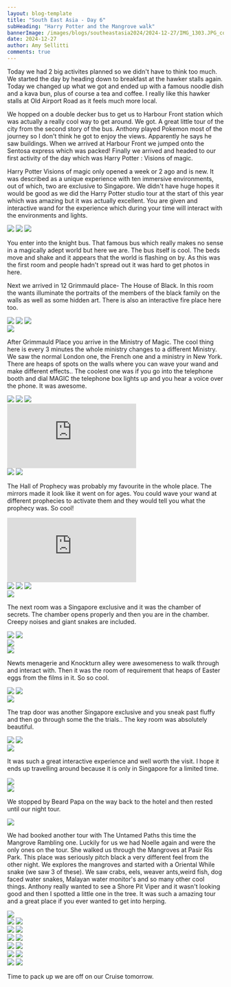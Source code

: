 ```yaml
---
layout: blog-template
title: "South East Asia - Day 6"
subHeading: "Harry Potter and the Mangrove walk"
bannerImage: /images/blogs/southeastasia2024/2024-12-27/IMG_1303.JPG_compressed.JPEG
date: 2024-12-27
author: Amy Sellitti
comments: true
---
```


Today we had 2 big activites planned so we didn't have to think too much. We started the day by heading down to breakfast at the hawker stalls again. Today we changed up what we got and ended up with a famous noodle dish and a kava bun, plus of course a tea and coffee. I really like this hawker stalls at Old Airport Road as it feels much more local. 

We hopped on a double decker bus to get us to Harbour Front station which was actually a really cool way to get around. We got. A great little tour of the city from the second story of the bus. Anthony played Pokemon most of the journey so I don't think he got to enjoy the views. Apparently he says he saw buildings. When we arrived at Harbour Front we jumped onto the Sentosa express which was packed! Finally we arrived and headed to our first activity of the day which was Harry Potter : Visions of magic.

Harry Potter Visions of magic only opened a week or 2 ago and is new. It was described as a unique experience with ten immersive environments, out of which, two are exclusive to Singapore. We didn't have huge hopes it would be good as we did the Harry Potter studio tour at the start of this year which was amazing but it was actually excellent. You are given and interactive wand for the experience which during your time will interact with the environments and lights. 

<div class="grid-3c">
  <img src="http://photos-2.asapadventures.com/blogs/2024southeastasia/2024-12-27/PXL_20241227_033426698.jpg_compressed.JPEG"/>
  <img src="http://photos-2.asapadventures.com/blogs/2024southeastasia/2024-12-27/PXL_20241227_035013681.MP.jpg_compressed.JPEG"/>
  <img src="http://photos-2.asapadventures.com/blogs/2024southeastasia/2024-12-27/PXL_20241227_040324953.jpg_compressed.JPEG"/>
</div>

You enter into the knight bus. That famous bus which really makes no sense in a magically adept world but here we are. The bus itself is cool. The beds move and shake and it  appears that the world is flashing on by. As this was the first room and people hadn't spread out it was hard to get photos in here. 

Next we arrived in 12 Grimmauld place- The House of Black. In this room the wants illuminate the portraits of the members of the black family on the walls as well as some hidden art. There is also an interactive fire place here too. 

<div class="grid-1l-2w">
  <img src="http://photos-2.asapadventures.com/blogs/2024southeastasia/2024-12-27/PXL_20241227_042217658.MP.jpg_compressed.JPEG"/>
  <img src="http://photos-2.asapadventures.com/blogs/2024southeastasia/2024-12-27/PXL_20241227_042137421.jpg_compressed.JPEG"/>
  <img src="http://photos-2.asapadventures.com/blogs/2024southeastasia/2024-12-27/PXL_20241227_042250761.jpg_compressed.JPEG"/>
</div>
<div class="center-image"><img src="http://photos-2.asapadventures.com/blogs/2024southeastasia/2024-12-27/PXL_20241227_042742857.MP.jpg_compressed.JPEG"/></div>

After Grimmauld Place you arrive in the Ministry of Magic. The cool thing here is every 3 minutes the whole ministry changes to a different Ministry. We saw the normal London one, the French one and a ministry in New York.  There are heaps of spots on the walls where you can wave your wand and make different effects.. The coolest one was if you go into the telephone booth and dial MAGIC the telephone box lights up and you hear a voice over the phone. It was awesome.

<div class="grid-3c">
  <img src="http://photos-2.asapadventures.com/blogs/2024southeastasia/2024-12-27/PXL_20241227_042909257.jpg_compressed.JPEG"/>
  <img src="http://photos-2.asapadventures.com/blogs/2024southeastasia/2024-12-27/PXL_20241227_042928495.jpg_compressed.JPEG"/>
  <img src="http://photos-2.asapadventures.com/blogs/2024southeastasia/2024-12-27/PXL_20241227_043330244.jpg_compressed.JPEG"/>
</div>
<div class="center-video">
  <iframe src="https://www.youtube.com/embed/CYZWltk7rCw" frameborder="0" allowfullscreen></iframe>
</div>
<div class="grid-2c">
  <img src="http://photos-2.asapadventures.com/blogs/2024southeastasia/2024-12-27/PXL_20241227_043616563.MP.jpg_compressed.JPEG"/>
  <img src="http://photos-2.asapadventures.com/blogs/2024southeastasia/2024-12-27/PXL_20241227_051502601.MP.jpg_compressed.JPEG"/>
</div>

The Hall of Prophecy was probably my favourite in the whole place. The mirrors made it look like it went on for ages. You could wave your wand at different prophecies to activate them and they would tell you what the prophecy was. So cool!

<div class="center-video">
  <iframe src="https://www.youtube.com/embed/8x4Zrx93FR4" frameborder="0" allowfullscreen></iframe>
</div>
<div class="grid-1l-2w">
  <img src="http://photos-2.asapadventures.com/blogs/2024southeastasia/2024-12-27/PXL_20241227_044048388.MP.jpg_compressed.JPEG"/>
  <img src="http://photos-2.asapadventures.com/blogs/2024southeastasia/2024-12-27/PXL_20241227_043849860.MP.jpg_compressed.JPEG"/>
  <img src="http://photos-2.asapadventures.com/blogs/2024southeastasia/2024-12-27/PXL_20241227_044345461.MP.jpg_compressed.JPEG"/>
  </div>
<div class="center-image"><img src="http://photos-2.asapadventures.com/blogs/2024southeastasia/2024-12-27/PXL_20241227_044147969.jpg_compressed.JPEG"/></div>

The next room was a Singapore exclusive and it was the chamber of secrets. The chamber opens properly and then you are in the chamber. Creepy noises and giant snakes are included. 

<div class="grid-2c">
  <img src="http://photos-2.asapadventures.com/blogs/2024southeastasia/2024-12-27/PXL_20241227_044830840.MP.jpg_compressed.JPEG"/>
  <img src="http://photos-2.asapadventures.com/blogs/2024southeastasia/2024-12-27/PXL_20241227_044845207.MP.jpg_compressed.JPEG"/>
</div>
<div class="center-image"><img src="http://photos-2.asapadventures.com/blogs/2024southeastasia/2024-12-27/PXL_20241227_045232522.MP.jpg_compressed.JPEG"/></div>
<div class="center-image"><img src="http://photos-2.asapadventures.com/blogs/2024southeastasia/2024-12-27/PXL_20241227_045700063.jpg_compressed.JPEG"/></div>

Newts menagerie and Knockturn alley were awesomeness to walk through and interact with. Then it was the room of requirement that heaps of Easter eggs from the films in it. So so cool.

<div class="grid-2c">
  <img src="http://photos-2.asapadventures.com/blogs/2024southeastasia/2024-12-27/PXL_20241227_050450343.jpg_compressed.JPEG"/>
  <img src="http://photos-2.asapadventures.com/blogs/2024southeastasia/2024-12-27/PXL_20241227_050807091.jpg_compressed.JPEG"/>
</div>
<div class="center-image"><img src="http://photos-2.asapadventures.com/blogs/2024southeastasia/2024-12-27/PXL_20241227_051502601.MP.jpg_compressed.JPEG"/></div>

The trap door was another Singapore exclusive and you sneak past fluffy and then go through some the the trials.. The key room was absolutely beautiful.

<div class="grid-2c">
  <img src="http://photos-2.asapadventures.com/blogs/2024southeastasia/2024-12-27/PXL_20241227_052139292.jpg_compressed.JPEG"/>
  <img src="http://photos-2.asapadventures.com/blogs/2024southeastasia/2024-12-27/PXL_20241227_052346358.jpg_compressed.JPEG"/>
</div>
<div class="center-image"><img src="http://photos-2.asapadventures.com/blogs/2024southeastasia/2024-12-27/PXL_20241227_052518478.MP.jpg_compressed.JPEG"/></div>

It was such a great interactive experience and well worth the visit. I hope it ends up travelling around because it is only in Singapore for a limited time. 

<div class="center-image"><img src="http://photos-2.asapadventures.com/blogs/2024southeastasia/2024-12-27/PXL_20241227_052839666.jpg_compressed.JPEG"/></div>
<div class="center-image"><img src="http://photos-2.asapadventures.com/blogs/2024southeastasia/2024-12-27/PXL_20241227_052856708.MP.jpg_compressed.JPEG"/></div>

We stopped by Beard Papa on the way back to the hotel and then rested until our night tour.

<div class="center-image"><img src="http://photos-2.asapadventures.com/blogs/2024southeastasia/2024-12-27/PXL_20241227_073507172.jpg_compressed.JPEG"/></div>

We had booked another tour with The Untamed Paths this time the Mangrove Rambling one. Luckily for us we had Noelle again and were the only ones on the tour. She walked us through the Mangroves at Pasir Ris Park. This place was seriously pitch black a very different feel from the other night. We explores the mangroves and started with a Oriental While snake (we saw 3 of these). We saw crabs, eels, weaver ants,weird fish, dog faced water snakes, Malayan water monitor's and so many other cool things. Anthony really wanted to see a Shore Pit Viper and it wasn't looking good and then I spotted a little one in the tree. It was such a amazing tour and a great place if you ever wanted to get into herping.

<div class="center-image"><img src="http://photos-2.asapadventures.com/blogs/2024southeastasia/2024-12-27/PXL_20241227_122540517.jpg_compressed.JPEG"/></div>
<div class="grid-2c">
  <img src="http://photos-2.asapadventures.com/blogs/2024southeastasia/2024-12-27/PXL_20241227_122549967.jpg_compressed.JPEG"/>
  <img src="http://photos-2.asapadventures.com/blogs/2024southeastasia/2024-12-27/IMG_1241.JPG_compressed.JPEG"/>
</div>
<div class="grid-2c">
  <img src="http://photos-2.asapadventures.com/blogs/2024southeastasia/2024-12-27/IMG_1252.JPG_compressed.JPEG"/>
  <img src="http://photos-2.asapadventures.com/blogs/2024southeastasia/2024-12-27/IMG_1260.JPG_compressed.JPEG"/>
</div>
<div class="grid-2c">
  <img src="http://photos-2.asapadventures.com/blogs/2024southeastasia/2024-12-27/IMG_1266.JPG_compressed.JPEG"/>
  <img src="http://photos-2.asapadventures.com/blogs/2024southeastasia/2024-12-27/IMG_1271.JPG_compressed.JPEG"/>
</div>
<div class="grid-2c">
  <img src="http://photos-2.asapadventures.com/blogs/2024southeastasia/2024-12-27/IMG_1277.JPG_compressed.JPEG"/>
  <img src="http://photos-2.asapadventures.com/blogs/2024southeastasia/2024-12-27/IMG_1280.JPG_compressed.JPEG"/>
</div>
<div class="grid-2c">
  <img src="http://photos-2.asapadventures.com/blogs/2024southeastasia/2024-12-27/IMG_1290.JPG_compressed.JPEG"/>
  <img src="http://photos-2.asapadventures.com/blogs/2024southeastasia/2024-12-27/IMG_1296.JPG_compressed.JPEG"/>
</div><div class="grid-2c">
  <img src="http://photos-2.asapadventures.com/blogs/2024southeastasia/2024-12-27/IMG_1297.JPG_compressed.JPEG"/>
  <img src="http://photos-2.asapadventures.com/blogs/2024southeastasia/2024-12-27/IMG_1303.JPG_compressed.JPEG"/>
</div>

Time to pack up we are off on our Cruise tomorrow.

